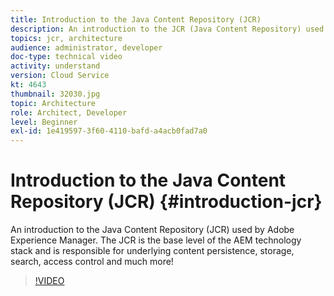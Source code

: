 ```yaml
---
title: Introduction to the Java Content Repository (JCR)
description: An introduction to the JCR (Java Content Repository) used by Adobe Experience Manager. The JCR is the base level of the AEM technology stack and is responsible for underlying content persistence, storage, search, access control and much more!
topics: jcr, architecture
audience: administrator, developer
doc-type: technical video
activity: understand
version: Cloud Service
kt: 4643
thumbnail: 32030.jpg
topic: Architecture
role: Architect, Developer
level: Beginner
exl-id: 1e419597-3f60-4110-bafd-a4acb0fad7a0
---
```

# Introduction to the Java Content Repository (JCR) {#introduction-jcr}

An introduction to the Java Content Repository (JCR) used by Adobe Experience Manager. The JCR is the base level of the AEM technology stack and is responsible for underlying content persistence, storage, search, access control and much more!

>[!VIDEO](https://video.tv.adobe.com/v/32030/?quality=12&learn=on)
